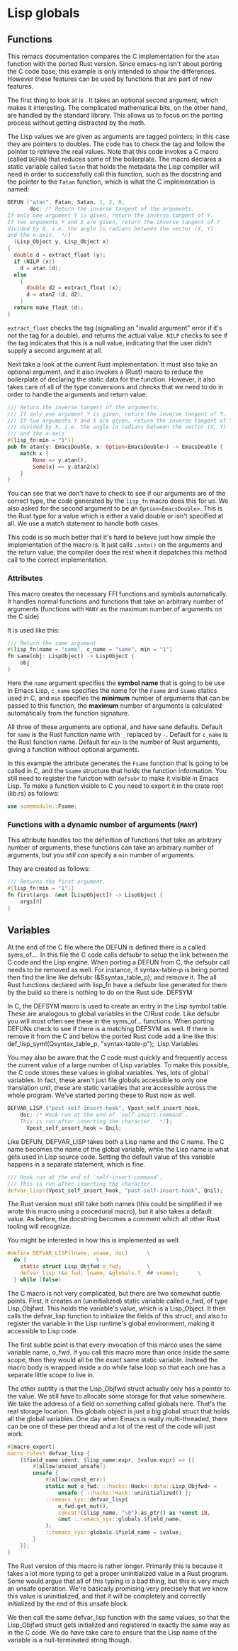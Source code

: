 # Lisp globals

## Functions

This remacs documentation compares the C implementation for the `atan`
function with the ported Rust version. Since emacs-ng isn't about
porting the C code base, this example is only intended to show the
differences. However these features can be used by functions that are
part of new features.

The first thing to look at is . It takes an optional second argument,
which makes it interesting. The complicated mathematical bits, on the
other hand, are handled by the standard library. This allows us to
focus on the porting process without getting distracted by the math.

The Lisp values we are given as arguments are tagged pointers; in this
case they are pointers to doubles. The code has to check the tag and
follow the pointer to retrieve the real values. Note that this code
invokes a C macro (called `DEFUN`) that reduces some of the
boilerplate. The macro declares a static variable called `Satan` that
holds the metadata the Lisp compiler will need in order to
successfully call this function, such as the docstring and the pointer
to the `Fatan` function, which is what the C implementation is named:

``` c
DEFUN ("atan", Fatan, Satan, 1, 2, 0,
       doc: /* Return the inverse tangent of the arguments.
If only one argument Y is given, return the inverse tangent of Y.
If two arguments Y and X are given, return the inverse tangent of Y
divided by X, i.e. the angle in radians between the vector (X, Y)
and the x-axis.  */)
  (Lisp_Object y, Lisp_Object x)
{
  double d = extract_float (y);
  if (NILP (x))
    d = atan (d);
  else
    {
      double d2 = extract_float (x);
      d = atan2 (d, d2);
    }
  return make_float (d);
}
```

`extract_float` checks the tag (signalling an "invalid argument" error
if it's not the tag for a double), and returns the actual
value. `NILP` checks to see if the tag indicates that this is a null
value, indicating that the user didn't supply a second argument at
all.

Next take a look at the current Rust implementation. It must also take
an optional argument, and it also invokes a (Rust) macro to reduce the
boilerplate of declaring the static data for the function. However, it
also takes care of all of the type conversions and checks that we need
to do in order to handle the arguments and return value:

``` rust
/// Return the inverse tangent of the arguments.
/// If only one argument Y is given, return the inverse tangent of Y.
/// If two arguments Y and X are given, return the inverse tangent of Y
/// divided by X, i.e. the angle in radians between the vector (X, Y)
/// and the x-axis
#[lisp_fn(min = "1")]
pub fn atan(y: EmacsDouble, x: Option<EmacsDouble>) -> EmacsDouble {
    match x {
        None => y.atan(),
        Some(x) => y.atan2(x)
    }
}
```

You can see that we don't have to check to see if our arguments are of
the correct type, the code generated by the `lisp_fn` macro does this
for us. We also asked for the second argument to be an
`Option<EmacsDouble>`. This is the Rust type for a value which is
either a valid double or isn't specified at all. We use a match
statement to handle both cases.

This code is so much better that it's hard to believe just how simple
the implementation of the macro is. It just calls `.into()` on the
arguments and the return value; the compiler does the rest when it
dispatches this method call to the correct implementation.

### Attributes

This macro creates the necessary FFI functions and symbols
automatically.  It handles normal functions and functions that take an
arbitrary number of arguments (functions with `MANY` as the maximum
number of arguments on the C side)

It is used like this:

```rust
/// Return the same argument
#[lisp_fn(name = "same", c_name = "same", min = "1"]
fn same(obj: LispObject) -> LispObject {
    obj
}
```

Here the `name` argument specifies the **symbol name** that is going
to be use in Emacs Lisp, `c_name` specifies the name for the `Fsame`
and `Ssame` statics used in C, and `min` specifies the **minimum**
number of arguments that can be passed to this function, the
**maximum** number of arguments is calculated automatically from the
function signature.

All three of these arguments are optional, and have sane defaults.
Default for `name` is the Rust function name with `_` replaced by `-`.
Default for `c_name` is the Rust function name.  Default for `min` is
the number of Rust arguments, giving a function without optional
arguments.

In this example the attribute generates the `Fsame` function that is
going to be called in C, and the `Ssame` structure that holds the
function information. You still need to register the function with
`defsubr` to make it visible in Emacs Lisp. To make a function visible
to C you need to export it in the crate root (lib.rs) as follows:

```rust
use somemodule::Fsome;
```

### Functions with a dynamic number of arguments (`MANY`)

This attribute handles too the definition of functions that take an
arbitrary number of arguments, these functions can take an arbitrary
number of arguments, but you *still can* specify a `min` number of
arguments.

They are created as follows:

```rust
/// Returns the first argument.
#[lisp_fn(min = "1")]
fn first(args: &mut [LispObject]) -> LispObject {
    args[0]
}
```

## Variables

At the end of the C file where the DEFUN is defined there is a called
syms_of.... In this file the C code calls defsubr to setup the link
between the C code and the Lisp engine. When porting a DEFUN from C,
the defsubr call needs to be removed as well. For instance, if
syntax-table-p is being ported then find the line like defsubr
(&Ssyntax_table_p); and remove it. The all Rust functions declared
with lisp_fn have a defsubr line generated for them by the build so
there is nothing to do on the Rust side.  DEFSYM

In C, the DEFSYM macro is used to create an entry in the Lisp symbol
table. These are analogous to global variables in the C/Rust
code. Like defsubr you will most often see these in the
syms_of... functions. When porting DEFUNs check to see if there is a
matching DEFSYM as well. If there is remove it from the C and below
the ported Rust code add a line like this:
def_lisp_sym!(Qsyntax_table_p, "syntax-table-p");.  Lisp Variables

You may also be aware that the C code must quickly and frequently
access the current value of a large number of Lisp variables. To make
this possible, the C code stores these values in global
variables. Yes, lots of global variables. In fact, these aren't just
file globals accessible to only one translation unit, these are static
variables that are accessible across the whole program. We've started
porting these to Rust now as well.

```rust
DEFVAR_LISP ("post-self-insert-hook", Vpost_self_insert_hook,
    doc: /* Hook run at the end of `self-insert-command'.
    This is run after inserting the character.  */);
      Vpost_self_insert_hook = Qnil;
```

Like DEFUN, DEFVAR_LISP takes both a Lisp name and the C name. The C
name becomes the name of the global variable, while the Lisp name is
what gets used in Lisp source code. Setting the default value of this
variable happens in a separate statement, which is fine.

```rust
/// Hook run at the end of `self-insert-command'.
/// This is run after inserting the character.
defvar_lisp!(Vpost_self_insert_hook, "post-self-insert-hook", Qnil);
```

The Rust version must still take both names (this could be simplified
if we wrote this macro using a procedural macro), but it also takes a
default value. As before, the docstring becomes a comment which all
other Rust tooling will recognize.

You might be interested in how this is implemented as well:

```C
#define DEFVAR_LISP(lname, vname, doc)		\
  do {						\
    static struct Lisp_Objfwd o_fwd;		\
    defvar_lisp (&o_fwd, lname, &globals.f_ ## vname);		\
  } while (false)
```

The C macro is not very complicated, but there are two somewhat subtle
points. First, it creates an (uninitialized) static variable called
o_fwd, of type Lisp_Objfwd. This holds the variable's value, which is
a Lisp_Object. It then calls the defvar_lisp function to initialize
the fields of this struct, and also to register the variable in the
Lisp runtime's global environment, making it accessible to Lisp code.

The first subtle point is that every invocation of this marco uses the
same variable name, o_fwd. If you call this macro more than once
inside the same scope, then they would all be the exact same static
variable. Instead the macro body is wrapped inside a do while false
loop so that each one has a separate little scope to live in.

The other subtlty is that the Lisp_Objfwd struct actually only has a
pointer to the value. We still have to allocate some storage for that
value somewhere. We take the address of a field on something called
globals here. That's the real storage location. This globals object is
just a big global struct that holds all the global variables. One day
when Emacs is really multi-threaded, there can be one of these per
thread and a lot of the rest of the code will just work.

```rust
#[macro_export]
macro_rules! defvar_lisp {
    ($field_name:ident, $lisp_name:expr, $value:expr) => {{
        #[allow(unused_unsafe)]
        unsafe {
            #[allow(const_err)]
            static mut o_fwd: ::hacks::Hack<::data::Lisp_Objfwd> =
                unsafe { ::hacks::Hack::uninitialized() };
            ::remacs_sys::defvar_lisp(
                o_fwd.get_mut(),
                concat!($lisp_name, "\0").as_ptr() as *const i8,
                &mut ::remacs_sys::globals.$field_name,
            );
            ::remacs_sys::globals.$field_name = $value;
        }
    }};
}
```

The Rust version of this macro is rather longer. Primarily this is
because it takes a lot more typing to get a proper uninitialized value
in a Rust program. Some would argue that all of this typing is a bad
thing, but this is very much an unsafe operation. We're basically
promising very precisely that we know this value is uninitialized, and
that it will be completely and correctly initialized by the end of
this unsafe block.

We then call the same defvar_lisp function with the same values, so
that the Lisp_Objfwd struct gets initialized and registered in exactly
the same way as in the C code. We do have take care to ensure that the
Lisp name of the variable is a null-terminated string though.
